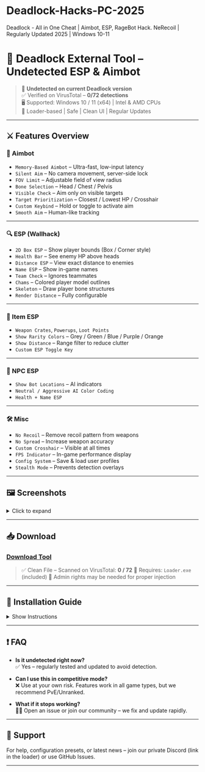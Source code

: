 # Deadlock-Hacks-PC-2025
Deadlock - All in One Cheat | Aimbot, ESP, RageBot Hack. NeRecoil | Regularly Updated 2025 | Windows 10-11
# 🎯 Deadlock External Tool – Undetected ESP & Aimbot

> 🚫 **Undetected on current Deadlock version**  
> ✅ Verified on VirusTotal – **0/72 detections**  
> 🖥 Supported: Windows 10 / 11 (x64) | Intel & AMD CPUs  
> 📁 Loader-based | Safe | Clean UI | Regular Updates

---

## ⚔️ Features Overview

### 🔫 Aimbot
- `Memory-Based Aimbot` – Ultra-fast, low-input latency
- `Silent Aim` – No camera movement, server-side lock
- `FOV Limit` – Adjustable field of view radius
- `Bone Selection` – Head / Chest / Pelvis
- `Visible Check` – Aim only on visible targets
- `Target Prioritization` – Closest / Lowest HP / Crosshair
- `Custom Keybind` – Hold or toggle to activate aim
- `Smooth Aim` – Human-like tracking

---

### 🔍 ESP (Wallhack)
- `2D Box ESP` – Show player bounds (Box / Corner style)
- `Health Bar` – See enemy HP above heads
- `Distance ESP` – View exact distance to enemies
- `Name ESP` – Show in-game names
- `Team Check` – Ignores teammates
- `Chams` – Colored player model outlines
- `Skeleton` – Draw player bone structures
- `Render Distance` – Fully configurable

---

### 🎒 Item ESP
- `Weapon Crates`, `Powerups`, `Loot Points`
- `Show Rarity Colors` – Grey / Green / Blue / Purple / Orange
- `Show Distance` – Range filter to reduce clutter
- `Custom ESP Toggle Key`

---

### 🧠 NPC ESP
- `Show Bot Locations` – AI indicators
- `Neutral / Aggressive AI Color Coding`
- `Health + Name ESP`

---

### 🛠 Misc
- `No Recoil` – Remove recoil pattern from weapons
- `No Spread` – Increase weapon accuracy
- `Custom Crosshair` – Visible at all times
- `FPS Indicator` – In-game performance display
- `Config System` – Save & load user profiles
- `Stealth Mode` – Prevents detection overlays

---

## 🖼 Screenshots

<details>
  <summary>Click to expand</summary>

  ![Screenshot](https://i.postimg.cc/hvJZrb1H/coco-deadlock-2.png)

</details>

---

## 📥 Download

### [Download Tool](https://your-safe-download-link.com)
> ✅ Clean File – Scanned on VirusTotal: **0 / 72**
> 🧩 Requires: `Loader.exe` (included)
> 🔐 Admin rights may be needed for proper injection

---

## 🔧 Installation Guide

<details>
  <summary>Show Instructions</summary>

  1. Download the archive from the button above  
  2. Disable antivirus or add exception for the folder  
  3. Extract files to a clean directory  
  4. Run `Loader.exe` as administrator  
  5. Start Deadlock **after injection** is complete  
  6. Open the menu with `Insert` or your custom keybind

</details>

---

## ❗ FAQ

- **Is it undetected right now?**  
  ✅ Yes – regularly tested and updated to avoid detection.

- **Can I use this in competitive mode?**  
  ❌ Use at your own risk. Features work in all game types, but we recommend PvE/Unranked.

- **What if it stops working?**  
  👨‍💻 Open an issue or join our community – we fix and update rapidly.

---

## 💬 Support

For help, configuration presets, or latest news – join our private Discord (link in the loader) or use GitHub Issues.

---
